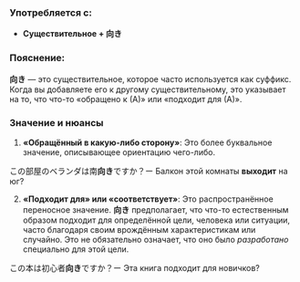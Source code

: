 ### Употребляется с:

- **Существительное + 向き**


### Пояснение:

**向き** — это существительное, которое часто используется как суффикс. Когда вы добавляете его к другому существительному, это указывает на то, что что-то «обращено к (А)» или «подходит для (А)».


### Значение и нюансы

1. **«Обращённый в какую-либо сторону»**: Это более буквальное значение, описывающее ориентацию чего-либо.

この部屋のベランダは南**向き**ですか？ー Балкон этой комнаты **выходит** на юг?

2. **«Подходит для» или «соответствует»**: Это распространённое переносное значение. **向き** предполагает, что что-то естественным образом подходит для определённой цели, человека или ситуации, часто благодаря своим врождённым характеристикам или случайно. Это не обязательно означает, что оно было _разработано_ специально для этой цели.

この本は初心者**向き**ですか？ー Эта книга подходит для новичков?
